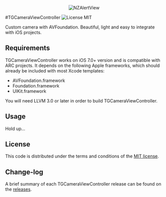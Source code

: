<p align="center">
  <img src="http://s23.postimg.org/4psw1dtyj/TGCamera_View_Controller.png" alt="NZAlertView" title="NZAlertView">
</p>



#TGCameraViewController ![License MIT](https://go-shields.herokuapp.com/license-MIT-blue.png)

Custom camera with AVFoundation. Beautiful, light and easy to integrate with iOS projects.



## Requirements

TGCameraViewController works on iOS 7.0+ version and is compatible with ARC projects. It depends on the following Apple frameworks, which should already be included with most Xcode templates:

* AVFoundation.framework
* Foundation.framework
* UIKit.framework

You will need LLVM 3.0 or later in order to build TGCameraViewController.



## Usage

Hold up...



## License

This code is distributed under the terms and conditions of the [MIT license](LICENSE).



## Change-log

A brief summary of each TGCameraViewController release can be found on the [releases](https://github.com/tdginternet/TGCameraViewController/releases).
